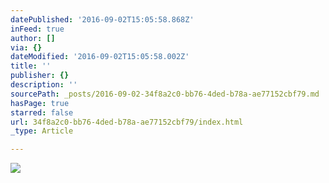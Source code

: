```yaml
---
datePublished: '2016-09-02T15:05:58.868Z'
inFeed: true
author: []
via: {}
dateModified: '2016-09-02T15:05:58.002Z'
title: ''
publisher: {}
description: ''
sourcePath: _posts/2016-09-02-34f8a2c0-bb76-4ded-b78a-ae77152cbf79.md
hasPage: true
starred: false
url: 34f8a2c0-bb76-4ded-b78a-ae77152cbf79/index.html
_type: Article

---
```

![](https://the-grid-user-content.s3-us-west-2.amazonaws.com/916cf959-c223-487b-9050-149ed9191563.jpg)